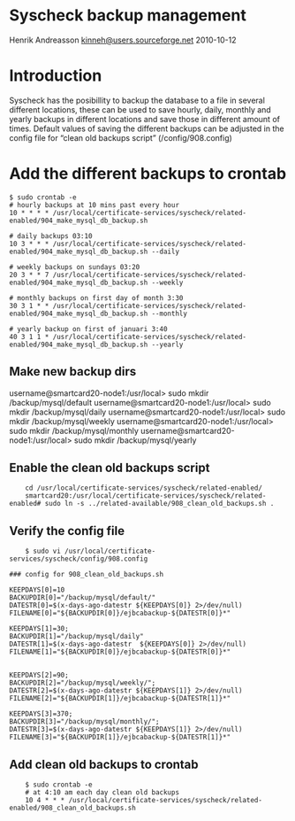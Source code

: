 ﻿Syscheck backup management
==========================

Henrik Andreasson
kinneh@users.sourceforge.net
2010-10-12

Introduction
=============

Syscheck has the posibillity to backup the database to a file in several different locations, these can be used to save hourly, daily, monthly and yearly backups in different locations and save those in different amount of times.
Default values of saving the different backups can be adjusted in the config file for “clean old backups script” (<syscheck>/config/908.config)




Add the different backups to crontab
====================================

```
$ sudo crontab -e
# hourly backups at 10 mins past every hour
10 * * * * /usr/local/certificate-services/syscheck/related-enabled/904_make_mysql_db_backup.sh

# daily backups 03:10
10 3 * * * /usr/local/certificate-services/syscheck/related-enabled/904_make_mysql_db_backup.sh --daily

# weekly backups on sundays 03:20
20 3 * * 7 /usr/local/certificate-services/syscheck/related-enabled/904_make_mysql_db_backup.sh --weekly

# monthly backups on first day of month 3:30
30 3 1 * * /usr/local/certificate-services/syscheck/related-enabled/904_make_mysql_db_backup.sh --monthly

# yearly backup on first of januari 3:40
40 3 1 1 * /usr/local/certificate-services/syscheck/related-enabled/904_make_mysql_db_backup.sh --yearly
```

Make new backup dirs
-------------------------
username@smartcard20-node1:/usr/local> sudo mkdir /backup/mysql/default
username@smartcard20-node1:/usr/local> sudo mkdir /backup/mysql/daily
username@smartcard20-node1:/usr/local> sudo mkdir /backup/mysql/weekly
username@smartcard20-node1:/usr/local> sudo mkdir /backup/mysql/monthly
username@smartcard20-node1:/usr/local> sudo mkdir /backup/mysql/yearly

Enable the clean old backups script
------------------------------------

        cd /usr/local/certificate-services/syscheck/related-enabled/
        smartcard20:/usr/local/certificate-services/syscheck/related-enabled# sudo ln -s ../related-available/908_clean_old_backups.sh .

Verify the config file
-------------------------

        $ sudo vi /usr/local/certificate-services/syscheck/config/908.config

```
### config for 908_clean_old_backups.sh

KEEPDAYS[0]=10
BACKUPDIR[0]="/backup/mysql/default/"
DATESTR[0]=$(x-days-ago-datestr ${KEEPDAYS[0]} 2>/dev/null)
FILENAME[0]="${BACKUPDIR[0]}/ejbcabackup-${DATESTR[0]}*"

KEEPDAYS[1]=30;
BACKUPDIR[1]="/backup/mysql/daily"
DATESTR[1]=$(x-days-ago-datestr  ${KEEPDAYS[0]} 2>/dev/null)
FILENAME[1]="${BACKUPDIR[0]}/ejbcabackup-${DATESTR[0]}*"


KEEPDAYS[2]=90;
BACKUPDIR[2]="/backup/mysql/weekly/";
DATESTR[2]=$(x-days-ago-datestr ${KEEPDAYS[1]} 2>/dev/null)
FILENAME[2]="${BACKUPDIR[1]}/ejbcabackup-${DATESTR[1]}*"

KEEPDAYS[3]=370;
BACKUPDIR[3]="/backup/mysql/monthly/";
DATESTR[3]=$(x-days-ago-datestr ${KEEPDAYS[1]} 2>/dev/null)
FILENAME[3]="${BACKUPDIR[1]}/ejbcabackup-${DATESTR[1]}*"
```

Add clean old backups to crontab
----------------------------------

        $ sudo crontab -e
        # at 4:10 am each day clean old backups
        10 4 * * * /usr/local/certificate-services/syscheck/related-enabled/908_clean_old_backups.sh
